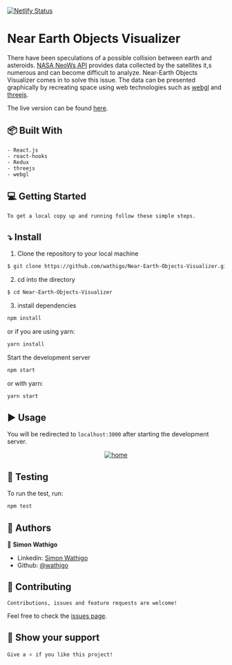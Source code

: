 [![Netlify Status](https://api.netlify.com/api/v1/badges/39b4f674-839f-452f-9622-e2ea18b1579c/deploy-status)](https://app.netlify.com/sites/neows-api-visualizer/deploys)

# Near Earth Objects Visualizer
There have been speculations of a possible collision between earth and asteroids. [NASA NeoWs API](https://api.nasa.gov/neo/?api_key=DEMO_KEY) provides data collected by the satellites it,s numerous and can become difficult to analyze. Near-Earth Objects Visualizer comes in to solve this issue. The data can be presented graphically by recreating space using web technologies such as [webgl](https://get.webgl.org/) and [threejs](https://threejs.org/).

The live version can be found [here](https://neows-api-visualizer.netlify.app/).

## :package: Built With

    - React.js
    - react-hooks
    - Redux
    - threejs
    - webgl

## :computer: Getting Started

    To get a local copy up and running follow these simple steps.

## :arrow_heading_down: Install

1) Clone the repository to your local machine
```sh
$ git clone https://github.com/wathigo/Near-Earth-Objects-Visualizer.git
```

2) cd into the directory
```sh
$ cd Near-Earth-Objects-Visualizer
```

3) install dependencies 
```sh
npm install
```
or if you are using yarn:
```sh
yarn install
```

Start the development server
```sh
npm start
```
or with yarn:
```sh
yarn start
```

## :arrow_forward: Usage

You will be redirected to `localhost:3000` after starting the development server.
<p align="center">
<a href="#">
    <img src="./public/assets/neos.gif" alt="home">
  </a>
</p>

## :vertical_traffic_light: Testing
To run the test, run:
```sh
npm test
```


## :busts_in_silhouette: Authors

👤 **Simon Wathigo**

- Linkedin: [Simon Wathigo](https://www.linkedin.com/in/simon-wathigo/)
- Github: [@wathigo](https://github.com/wathigo)

## 🤝 Contributing

    Contributions, issues and feature requests are welcome!

Feel free to check the [issues page](../../issues).

## :star2: Show your support

    Give a ⭐️ if you like this project!

